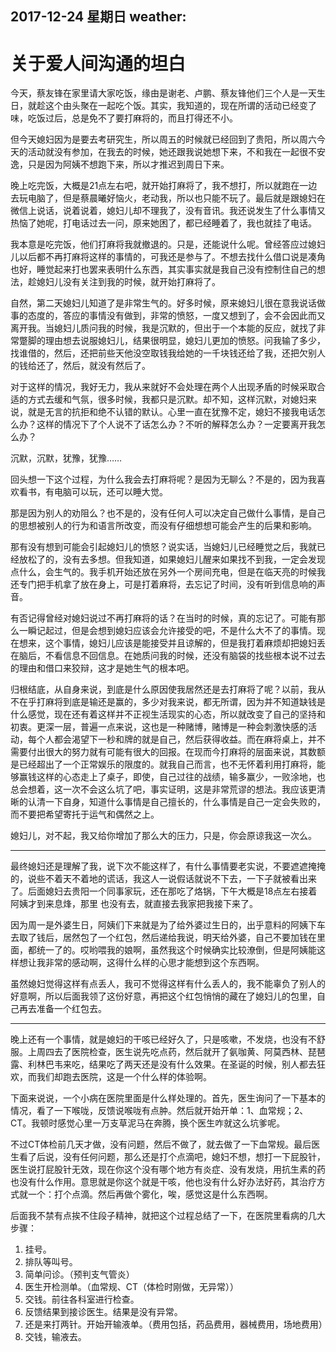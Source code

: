 2017-12-24	星期日	weather:
--------
# 关于爱人间沟通的坦白

今天，蔡友锋在家里请大家吃饭，缘由是谢老、卢鹏、蔡友锋他们三个人是一天生日，就趁这个由头聚在一起吃个饭。其实，我知道的，现在所谓的活动已经变了味，吃饭过后，总是免不了要打麻将的，而且打得还不小。

但今天媳妇因为是要去考研究生，所以周五的时候就已经回到了贵阳，所以周六今天的活动就没有参加，在我去的时候，她还跟我说她想下来，不和我在一起很不安逸，只是因为阿姨不想跑下来，所以才推迟到周日下来。

晚上吃完饭，大概是21点左右吧，就开始打麻将了，我不想打，所以就跑在一边去玩电脑了，但是蔡晨曦好恼火，老动我，所以也只能不玩了。最后就是跟媳妇在微信上说话，说着说着，媳妇儿却不理我了，没有音讯。我还说发生了什么事情又热恼了她呢，打电话过去一问，原来她困了，都已经睡着了，我也就挂了电话。

我本意是吃完饭，他们打麻将我就撤退的。只是，还能说什么呢。曾经答应过媳妇儿以后都不再打麻将这样的事情的，可我还是参与了。不想去找什么借口说是凑角也好，睡觉起来打也罢来表明什么东西，其实事实就是我自己没有控制住自己的想法，趁媳妇儿没有关注到我的时候，就开始打麻将了。

自然，第二天媳妇儿知道了是非常生气的。好多时候，原来媳妇儿很在意我说话做事的态度的，答应的事情没有做到，非常的愤怒，一度又想到了，会不会因此而又离开我。当媳妇儿质问我的时候，我是沉默的，但出于一个本能的反应，就找了非常蹩脚的理由想去说服媳妇儿，结果很明显，媳妇儿更加的愤怒。问我输了多少，找谁借的，然后，还把前些天他没空取钱我给她的一千块钱还给了我，还把欠别人的钱给还了，然后，就没有然后了。

对于这样的情况，我好无力，我从来就好不会处理在两个人出现矛盾的时候采取合适的方式去缓和气氛，很多时候，我都只是沉默。却不知，这样沉默，对媳妇来说，就是无言的抗拒和绝不认错的默认。心里一直在犹豫不定，媳妇不接我电话怎么办？这样的情况下了个人说不了话怎么办？不听的解释怎么办？一定要离开我怎么办？

沉默，沉默，犹豫，犹豫……

回头想一下这个过程，为什么我会去打麻将呢？是因为无聊么？不是的，因为我喜欢看书，有电脑可以玩，还可以睡大觉。

那是因为别人的劝阻么？也不是的，没有任何人可以决定自己做什么事情，是自己的思想被别人的行为和语言所改变，而没有仔细想想可能会产生的后果和影响。

那有没有想到可能会引起媳妇儿的愤怒？说实话，当媳妇儿已经睡觉之后，我就已经放松了的，没有去多想。但我知道，如果媳妇儿醒来如果找不到我，一定会发现点什么，会生气的。我手机开始还放在另外一个房间充电，但是在临天亮的时候我还专门把手机拿了放在身上，可是打着麻将，去忘记了时间，没有听到信息响的声音。

有否记得曾经对媳妇说过不再打麻将的话？在当时的时候，真的忘记了。可能有那么一瞬记起过，但是会想到媳妇应该会允许接受的吧，不是什么大不了的事情。现在想来，这个事情，媳妇儿应该是能接受并且谅解的，但是我打着麻烦却把媳妇丢在脑后，不看信息不回信息。在她质问我的时候，还没有脑袋的找些根本说不过去的理由和借口来狡辩，这才是她生气的根本吧。

归根结底，从自身来说，到底是什么原因使我居然还是去打麻将了呢？以前，我从不在乎打麻将到底是输还是赢的，多少对我来说，都无所谓，因为并不知道缺钱是什么感觉，现在还有着这样并不正视生活现实的心态，所以就改变了自己的坚持和初衷。更深一层，普遍一点来说，这也是一种赌博，赌博是一种会刺激快感的活动，每个人都会渴望下一秒和牌的就是自己，然后获得收益。而在麻将桌上，并不需要付出很大的努力就有可能有很大的回报。在现而今打麻将的层面来说，其数额是已经超出了一个正常娱乐的限度的。就我自己而言，也不无怀着利用打麻将，能够赢钱这样的心态走上了桌子，即使，自己过往的战绩，输多赢少，一败涂地，也总会想着，这一次不会这么坑了吧，事实证明，这是非常荒谬的想法。我应该更清晰的认清一下自身，知道什么事情是自己擅长的，什么事情是自己一定会失败的，而不要把希望寄托于运气和偶然之上。

媳妇儿，对不起，我又给你增加了那么大的压力，只是，你会原谅我这一次么。

-------------------------------
最终媳妇还是理解了我，说下次不能这样了，有什么事情要老实说，不要遮遮掩掩的，说些不着天不着地的谎话，我这人一说假话就说不下去，一下子就被看出来了。后面媳妇去贵阳一个同事家玩，还在那吃了烙锅，下午大概是18点左右接着阿姨才到来息烽，那里 也没有去，就直接去我家把我接下来了。

因为周一是外婆生日，阿姨们下来就是为了给外婆过生日的，出乎意料的阿姨下车去取了钱后，居然包了一个红包，然后递给我说，明天给外婆，自己不要加钱在里面，都统一了的。哎哟喂我的娘啊，虽然我这个时候确实比较潦倒，但是阿姨能这样想让我非常的感动啊，这得什么样的心思才能想到这个东西啊。

虽然媳妇觉得这样有点丢人，我可不觉得这样有什么丢人的，我不能辜负了别人的好意啊，所以后面我领了这份好意，再把这个红包悄悄的藏在了媳妇儿的包里，自己再去准备一个红包去。

-------------------------

晚上还有一个事情，就是媳妇的干咳已经好久了，只是咳嗽，不发烧，也没有不舒服。上周四去了医院检查，医生说先吃点药，然后就开了氨咖黄、阿莫西林、琵琶露、利林巴韦来吃，结果吃了两天还是没有什么效果。在圣诞的时候，别人都去狂欢，而我们却跑去医院，这是一个什么样的体验啊。

下面来说说，一个小病在医院里面是什么样处理的。首先，医生询问了一下基本的情况，看了一下喉咙，反馈说喉咙有点肿。然后就开始开单：1、血常规；2、CT。我顿时感觉心里一万支草泥马在奔腾，换个医生咋就这么坑爹呢。

不过CT体检前几天才做，没有问题，然后不做了，就去做了一下血常规。最后医生看了后说，没有任何问题，那么还是打个点滴吧，媳妇不想，想打一下屁股针，医生说打屁股针无效，现在你这个没有哪个地方有炎症、没有发烧，用抗生素的药也没有什么作用。意思就是你这个就是干咳，他也没有什么好办法好药，其治疗方式就一个：打个点滴。然后再做个雾化，唉，感觉这是什么东西啊。

后面我不禁有点挨不住段子精神，就把这个过程总结了一下，在医院里看病的几大步骤：

1. 挂号。
2. 排队等叫号。
3. 简单问诊。（预判支气管炎）
4. 医生开检测单。（血常规、CT（体检时刚做，无异常））
5. 交钱。前往各科室进行检查。
6. 反馈结果到接诊医生。结果是没有异常。
7. 还是来打两针。开始开输液单。（费用包括，药品费用，器械费用，场地费用）
8. 交钱，输液去。

